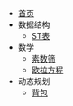 * [首页](/)
* 数据结构
    * [ST表](src/sparse-table.md)
* 数学
    * [素数筛](src/prime.md)
    * [欧拉方程](src/eular.md)
* 动态规划
    * [背包](src/knapsack.md)
